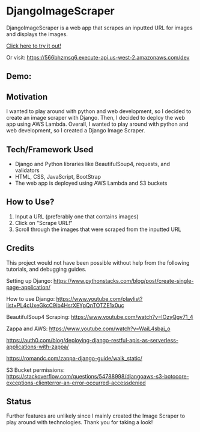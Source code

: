 # DjangoImageScraper
DjangoImageScraper is a web app that scrapes an inputted URL for images and displays the images.

<a href="https://566bhzmsq6.execute-api.us-west-2.amazonaws.com/dev">Click here to try it out! </a>

Or visit: https://566bhzmsq6.execute-api.us-west-2.amazonaws.com/dev

## Demo:


## Motivation
I wanted to play around with python and web development, so I decided to create an image scraper with Django. Then, I decided to deploy the web app using AWS Lambda. Overall, I wanted to play around with python and web development, so I created a Django Image Scraper.

## Tech/Framework Used
- Django and Python libraries like BeautifulSoup4, requests, and validators
- HTML, CSS, JavaScript, BootStrap
- The web app is deployed using AWS Lambda and S3 buckets

## How to Use?
1. Input a URL (preferably one that contains images) 
2. Click on "Scrape URL!"
3. Scroll through the images that were scraped from the inputted URL

## Credits

This project would not have been possible without help from the following tutorials, and debugging guides.

Setting up Django:
https://www.pythonstacks.com/blog/post/create-single-page-application/

How to use Django:
https://www.youtube.com/playlist?list=PL4cUxeGkcC9ib4HsrXEYpQnTOTZE1x0uc 

BeautifulSoup4 Scraping:
https://www.youtube.com/watch?v=lOzyQgv71_4

Zappa and AWS:
https://www.youtube.com/watch?v=WaiL4sbaj_o

https://auth0.com/blog/deploying-django-restful-apis-as-serverless-applications-with-zappa/

https://romandc.com/zappa-django-guide/walk_static/

S3 Bucket permissions:
https://stackoverflow.com/questions/54788998/djangoaws-s3-botocore-exceptions-clienterror-an-error-occurred-accessdenied

## Status
Further features are unlikely since I mainly created the Image Scraper to play around with technologies. 
Thank you for taking a look!

